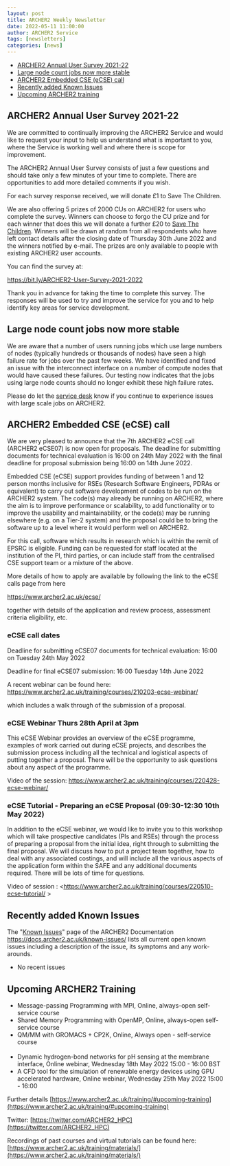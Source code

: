 ```yaml
---
layout: post
title: ARCHER2 Weekly Newsletter
date: 2022-05-11 11:00:00
author: ARCHER2 Service
tags: [newsletters] 
categories: [news]
---
```


- [ARCHER2 Annual User Survey 2021-22](#archer2-annual-user-survey-2021-22)
- [Large node count jobs now more stable](#large-node-count-jobs-now-more-stable)
- [ARCHER2 Embedded CSE (eCSE) call](#archer2-embedded-cse-ecse-call)
- [Recently added Known Issues](#recently-added-known-issues)
- [Upcoming ARCHER2 training](#upcoming-archer2-training)

<!--more-->
 

## ARCHER2 Annual User Survey 2021-22

We are committed to continually improving the ARCHER2 Service and would like to request your input to help us understand what is important to you, where the Service is working well and where there is scope for improvement.

The ARCHER2 Annual User Survey consists of just a few questions and should take only a few minutes of your time to complete. There are opportunities to add more detailed comments if you wish.

For each survey response received, we will donate £1 to Save The Children.

We are also offering 5 prizes of 2000 CUs on ARCHER2 for users who complete the survey. Winners can choose to forgo the CU prize and for each winner that does this we will donate a further £20 to [Save The Children](www.savethechildren.org.uk). Winners will be drawn at random from all respondents who have left contact details after the closing date of Thursday 30th June 2022 and the winners notified by e-mail. The prizes are only available to people with existing ARCHER2 user accounts.

You can find the survey at:

 <https://bit.ly/ARCHER2-User-Survey-2021-2022>

Thank you in advance for taking the time to complete this survey. The responses will be used to try and improve the service for you and to help identify key areas for service development.


## Large node count jobs now more stable

We are aware that a number of users running jobs which use large numbers of nodes (typically hundreds or thousands of nodes) have seen a high failure rate for jobs over the past few weeks. We have identified and fixed an issue with the interconnect interface on a number of compute nodes that would have caused these failures. Our testing now indicates that the jobs using large node counts should no longer exhibit these high failure rates.

Please do let the [service desk](https://www.archer2.ac.uk/support-access/servicedesk.html) know if you continue to experience issues with large scale jobs on ARCHER2.


## ARCHER2 Embedded CSE (eCSE) call

We are very pleased to announce that the 7th ARCHER2 eCSE call (ARCHER2
eCSE07) is now open for proposals. The deadline for submitting documents for technical evaluation is 16:00 on 24th May 2022 with the final deadline for proposal submission being 16:00 on 14th June 2022.

Embedded CSE (eCSE) support provides funding of between 1 and 12 person months inclusive for RSEs (Research Software Engineers, PDRAs or
equivalent) to carry out software development of codes to be run on the
ARCHER2 system. The code(s) may already be running on ARCHER2, where the aim is to improve performance or scalability, to add functionality or to improve the usability and maintainability, or the code(s) may be running elsewhere (e.g. on a Tier-2 system) and the proposal could be to bring the software up to a level where it would perform well on ARCHER2.

For this call, software which results in research which is within the remit of EPSRC is eligible. Funding can be requested for staff located at the institution of the PI, third parties, or can include staff from the centralised CSE support team or a mixture of the above.

More details of how to apply are available by following the link to the eCSE calls page from here

<https://www.archer2.ac.uk/ecse/>

together with details of the application and review process, assessment criteria eligibility, etc.

### eCSE call dates

Deadline for submitting eCSE07 documents for technical evaluation: 16:00 on Tuesday 24th May 2022

Deadline for final eCSE07 submission: 16:00 Tuesday 14th June 2022

A recent webinar can be found here:
<https://www.archer2.ac.uk/training/courses/210203-ecse-webinar/>

which includes a walk through of the submission of a proposal.

### eCSE Webinar Thurs 28th April at 3pm

This eCSE Webinar  provides an overview of the eCSE programme, examples of work carried out during eCSE projects, and describes the submission process including all the technical and logistical aspects of putting together a proposal. There will be the opportunity to ask questions about any aspect of the programme.

Video of the session: <https://www.archer2.ac.uk/training/courses/220428-ecse-webinar/>

### eCSE Tutorial - Preparing an eCSE Proposal (09:30-12:30 10th May 2022)

In addition to the eCSE webinar, we would like to invite you to this workshop which will take prospective candidates (PIs and RSEs) through the process of preparing a proposal from the initial idea, right through to submitting the final proposal. We will discuss how to put a project team together, how to deal with any associated costings, and will include all the various aspects of the application form within the SAFE and any additional documents required. There will be lots of time for questions.


Video of session : <https://www.archer2.ac.uk/training/courses/220510-ecse-tutorial/ >
 

## Recently added Known Issues
 
The "[Known Issues](https://docs.archer2.ac.uk/known-issues/)" page of the ARCHER2 Documentation
<https://docs.archer2.ac.uk/known-issues/>
lists all current open known issues including a description of the issue, its symptoms and any work-arounds.

- No recent issues


## Upcoming ARCHER2 Training

- Message-passing Programming with MPI, Online, always-open self-service course
- Shared Memory Programming with OpenMP, Online, always-open self-service course
- QM/MM with GROMACS + CP2K, Online, Always open - self-service course <br><br>
- Dynamic hydrogen-bond networks for pH sensing at the membrane interface, Online webinar, Wednesday 18th May 2022 15:00 - 16:00 BST 
- A CFD tool for the simulation of renewable energy devices using GPU accelerated hardware, Online webinar, Wednesday 25th May 2022 15:00 - 16:00


Further details [https://www.archer2.ac.uk/training/#upcoming-training](https://www.archer2.ac.uk/training/#upcoming-training)


Twitter: [https://twitter.com/ARCHER2_HPC](https://twitter.com/ARCHER2_HPC)

Recordings of past courses and virtual tutorials can be found here: [https://www.archer2.ac.uk/training/materials/](https://www.archer2.ac.uk/training/materials/)
